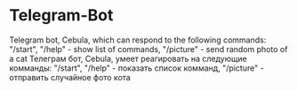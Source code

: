 # Telegram-Bot
Telegram bot, Cebula, which can respond to the following commands: "/start", "/help" - show list of commands, "/picture" - send random photo of a cat
Телеграм бот, Cebula, умеет реагировать на следующие комманды: "/start", "/help" - показать список комманд, "/picture" - отправить случайное фото кота
